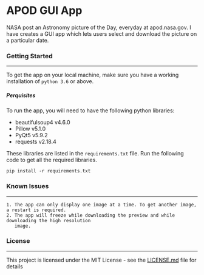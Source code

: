 # APOD GUI App

NASA post an Astronomy picture of the Day, everyday at apod.nasa.gov. I have creates a GUI app which 
lets users select and download the picture on a particular date.

### Getting Started

-----

To get the app on your local machine, make sure you have a working installation of `python 3.6` or 
above.

##### Perquisites

To run the app, you will need to have the following python libraries:

- beautifulsoup4  v4.6.0
- Pillow  v5.1.0
- PyQt5  v5.9.2
- requests  v2.18.4

These libraries are listed in the `requirements.txt` file. Run the following code to get all the 
required libraries.

```
pip install -r requirements.txt
```

### Known Issues

-----

    1. The app can only display one image at a time. To get another image, a restart is required.
    2. The app will freeze while downloading the preview and while downloading the high resolution 
       image.

### License

-----

This project is licensed under the MIT License - see the 
[LICENSE.md](https://gist.github.com/PurpleBooth/LICENSE.md) file for details